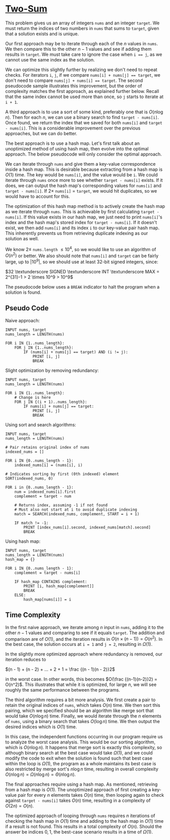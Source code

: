 # [Two-Sum](https://leetcode.com/problems/two-sum)

This problem gives us an array of integers `nums` and an integer `target`. We must return the indices of two numbers in `nums` that sums to `target`, given that a solution exists and is unique.

Our first approach may be to iterate through each of the $n$ values in `nums`. We then compare this to the other $n - 1$ values and see if adding them results in `target`. We must take care to ignore the case when `i == j`, as we cannot use the same index as the solution.

We can optimize this slightly further by realizing we don't need to repeat checks. For iterators `i`, `j`, if we compare `nums[i] + nums[j] == target`, we don't need to compare `nums[j] + nums[i] == target`. The second pseudocode sample illustrates this improvement, but the order of complexity matches the first approach, as explained further below. Recall that the same index cannot be used more than once, so `j` starts to iterate at `i + 1`.

A third approach is to use a sort of some kind, preferably one that is $O(n \log n)$. Then for each $n$, we can use a binary search to find `target - nums[i]`. Once found, we return the index that we saved for both `nums[i]` and `target - nums[i]`. This is a considerable improvement over the previous approaches, but we can do better.

The best approach is to use a hash map. Let's first talk about an unoptimized method of using hash map, then evolve into the optimal approach. The below pseudocode will only consider the optimal approach. 

We can iterate through `nums` and give them a key-value correspondence inside a hash map. This is desirable because extracting from a hash map is $O(1)$ time. The key would be `nums[i]`, and the value would be `i`. We could iterate through `nums` once more to see whether `target - nums[i]` exists. If it does, we can output the hash map's corresponding values for `nums[i]` and `target - nums[i]`. If $2 \times$ `nums[i]` $=$ `target`, we would hit duplicates, so we would have to account for this. 

The optimization of this hash map method is to actively create the hash map as we iterate through `nums`. This is achievable by first calculating `target - nums[i]`. If this value exists in our hash map, we just need to print `nums[i]`'s index and the hash map's stored index for `target - nums[i]`. If it doesn't exist, we then add `nums[i]` and its index `i` to our key-value pair hash map. This inherently prevents us from retrieving duplicate indexing as our solution as well.

We know $2 \leq$ `nums.length` $\leq 10^4$, so we would like to use an algorithm of $O(n^2)$ or better. We also should note that `nums[i]` and `target` can be fairly large, up to $|10^9|$, so we should use at least 32-bit signed integers, since:

$32 \textunderscore SIGNED \textunderscore INT \textunderscore MAX = 2^{31}-1 > 2 \times 10^9 > 10^9$

The pseudocode below uses a `BREAK` indicator to halt the program when a solution is found.

## Pseudo Code
Naive approach:
```
INPUT nums, target
nums_length = LENGTH(nums)

FOR i IN {1..nums_length}:
    FOR j IN {1..nums_length}:
        IF (nums[i] + nums[j] == target) AND (i != j):
            PRINT [i, j]
            BREAK
```
Slight optimization by removing redundancy:
```
INPUT nums, target
nums_length = LENGTH(nums)

FOR i IN {1..nums_length}:
    # Change is here
    FOR j IN {(i + 1)..nums_length}:
        IF nums[i] + nums[j] == target:
            PRINT [i, j]
            BREAK
```
Using sort and search algorithms:
```
INPUT nums, target
nums_length = LENGTH(nums)

# Pair retains original index of nums
indexed_nums = []

FOR i IN {0..nums_length - 1}:
    indexed_nums[i] = (nums[i], i)

# Indicates sorting by first (0th indexed) element
SORT(indexed_nums, 0)

FOR i in {0..nums_length - 1}:
    num = indexed_nums[i].first
    complement = target - num

    # Returns index, assuming -1 if not found
    # Must also not start at i to avoid duplicate indexing
    match = SEARCH(indexed_nums, complement, START = i + 1)

    IF match != -1:
        PRINT [index_nums[i].second, indexed_nums[match].second]
        BREAK
```
Using hash map:
```
INPUT nums, target
nums_length = LENGTH(nums)
hash_map = {}

FOR i IN {0..nums_length - 1}:
    complement = target - nums[i]

    IF hash_map CONTAINS complement:
        PRINT [i, hash_map[complement]]
        BREAK
    ELSE:
        hash_map[nums[i]] = i
```

## Time Complexity
In the first naive approach, we iterate among $n$ input in `nums`, adding it to the other $n - 1$ values and comparing to see if it equals `target`. The addition and comparison are of $O(1)$, and the iteration results in $O(n \times (n-1)) = O(n^2)$. In the best case, the solution occurs at `i = 1` and `j = 2`, resulting in $\Omega(1)$.

In the slightly more optimized approach where redundancy is removed, our iteration reduces to 

$(n - 1) + (n - 2) + ... + 2 + 1 = \frac {(n - 1)(n - 2)}2$

in the worst case. In other words, this becomes $O(\frac {(n-1)(n-2)}2) = O(n^2)$. This illustrates that while it is optimized, for large $n$, we will see roughly the same performance between the programs.

The third algorithm requires a bit more analysis. We first create a pair to retain the original indices of `nums`, which takes $O(n)$ time. We then sort this pairing, which we specified should be an algorithm like merge sort that would take $O(n \log n)$ time. Finally, we would iterate through the $n$ elements of `nums`, using a binary search that takes $O(\log n)$ time. We then output the desired indices which is $O(1)$ time.

In this case, the independent functions occurring in our program require us to analyze the worst case analysis. This would be our sorting algorithm, which is $O(n \log n)$. It happens that merge sort is exactly this complexity, so although binary search at the best case would take $\Omega(1)$, and we could modify the code to exit when the solution is found such that best case within the loop is $\Omega(1)$, the program as a whole maintains its best case is also restricted by merge sort's $n \log n$ time, resulting in overall complexity $O(n \log n) = \Omega(n \log n) = \Theta(n \log n)$.

The final approaches require using a hash map. As mentioned, retrieving from a hash map is $O(1)$. The unoptimized approach of first creating a key-value pair for every $n$ elements takes $O(n)$ time, then looping again to check against `target - nums[i]` takes $O(n)$ time, resulting in a complexity of $O(2n) = O(n)$.

The optimized approach of looping through `nums` requires $n$ iterations of checking the hash map in $O(1)$ time and adding to the hash map in $O(1)$ time if a result is not found. This results in a total complexity of $O(n)$. Should the answer be indices $0, 1$, the best-case scenario results in a time of $\Omega(1)$.
